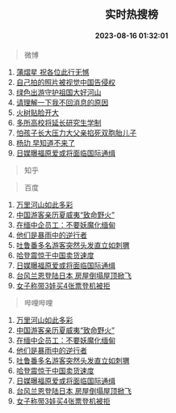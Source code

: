 <div align="center"><h2>实时热搜榜</h2><h4>2023-08-16 01:32:01</h4></div>

> 微博  

1. [蒲熠星 祝各位此行无憾](https://s.weibo.com/weibo?q=%E8%92%B2%E7%86%A0%E6%98%9F%20%E7%A5%9D%E5%90%84%E4%BD%8D%E6%AD%A4%E8%A1%8C%E6%97%A0%E6%86%BE&t=31&band_rank=1&Refer=top)<br />
2. [自己拍的照片被视觉中国告侵权](https://s.weibo.com/weibo?q=%23%E8%87%AA%E5%B7%B1%E6%8B%8D%E7%9A%84%E7%85%A7%E7%89%87%E8%A2%AB%E8%A7%86%E8%A7%89%E4%B8%AD%E5%9B%BD%E5%91%8A%E4%BE%B5%E6%9D%83%23&t=31&band_rank=2&Refer=top)<br />
3. [绿色出游守护祖国大好河山](https://s.weibo.com/weibo?q=%23%E7%BB%BF%E8%89%B2%E5%87%BA%E6%B8%B8%E5%AE%88%E6%8A%A4%E7%A5%96%E5%9B%BD%E5%A4%A7%E5%A5%BD%E6%B2%B3%E5%B1%B1%23&t=31&band_rank=3&Refer=top)<br />
4. [请理解一下我不回消息的原因](https://s.weibo.com/weibo?q=%E8%AF%B7%E7%90%86%E8%A7%A3%E4%B8%80%E4%B8%8B%E6%88%91%E4%B8%8D%E5%9B%9E%E6%B6%88%E6%81%AF%E7%9A%84%E5%8E%9F%E5%9B%A0&t=31&band_rank=4&Refer=top)<br />
5. [火树贴脸开大](https://s.weibo.com/weibo?q=%E7%81%AB%E6%A0%91%E8%B4%B4%E8%84%B8%E5%BC%80%E5%A4%A7&t=31&band_rank=5&Refer=top)<br />
6. [多所高校将延长研究生学制](https://s.weibo.com/weibo?q=%23%E5%A4%9A%E6%89%80%E9%AB%98%E6%A0%A1%E5%B0%86%E5%BB%B6%E9%95%BF%E7%A0%94%E7%A9%B6%E7%94%9F%E5%AD%A6%E5%88%B6%23&t=31&band_rank=6&Refer=top)<br />
7. [怕孩子长大压力大父亲掐死双胞胎儿子](https://s.weibo.com/weibo?q=%23%E6%80%95%E5%AD%A9%E5%AD%90%E9%95%BF%E5%A4%A7%E5%8E%8B%E5%8A%9B%E5%A4%A7%E7%88%B6%E4%BA%B2%E6%8E%90%E6%AD%BB%E5%8F%8C%E8%83%9E%E8%83%8E%E5%84%BF%E5%AD%90%23&t=31&band_rank=7&Refer=top)<br />
8. [杨玏 早知道不来了](https://s.weibo.com/weibo?q=%E6%9D%A8%E7%8E%8F%20%E6%97%A9%E7%9F%A5%E9%81%93%E4%B8%8D%E6%9D%A5%E4%BA%86&t=31&band_rank=8&Refer=top)<br />
9. [日媒曝福原爱或将面临国际通缉](https://s.weibo.com/weibo?q=%23%E6%97%A5%E5%AA%92%E6%9B%9D%E7%A6%8F%E5%8E%9F%E7%88%B1%E6%88%96%E5%B0%86%E9%9D%A2%E4%B8%B4%E5%9B%BD%E9%99%85%E9%80%9A%E7%BC%89%23&t=31&band_rank=9&Refer=top)<br />

> 知乎  


> 百度  

1. [万里河山如此多彩](https://www.baidu.com/s?wd=%E4%B8%87%E9%87%8C%E6%B2%B3%E5%B1%B1%E5%A6%82%E6%AD%A4%E5%A4%9A%E5%BD%A9&sa=fyb_news&rsv_dl=fyb_news)<br />
2. [中国游客亲历夏威夷“致命野火”](https://www.baidu.com/s?wd=%E4%B8%AD%E5%9B%BD%E6%B8%B8%E5%AE%A2%E4%BA%B2%E5%8E%86%E5%A4%8F%E5%A8%81%E5%A4%B7%E2%80%9C%E8%87%B4%E5%91%BD%E9%87%8E%E7%81%AB%E2%80%9D&sa=fyb_news&rsv_dl=fyb_news)<br />
3. [在缅中企员工：不要妖魔化缅甸](https://www.baidu.com/s?wd=%E5%9C%A8%E7%BC%85%E4%B8%AD%E4%BC%81%E5%91%98%E5%B7%A5%EF%BC%9A%E4%B8%8D%E8%A6%81%E5%A6%96%E9%AD%94%E5%8C%96%E7%BC%85%E7%94%B8&sa=fyb_news&rsv_dl=fyb_news)<br />
4. [他们是暴雨中的逆行者](https://www.baidu.com/s?wd=%E4%BB%96%E4%BB%AC%E6%98%AF%E6%9A%B4%E9%9B%A8%E4%B8%AD%E7%9A%84%E9%80%86%E8%A1%8C%E8%80%85&sa=fyb_news&rsv_dl=fyb_news)<br />
5. [吐鲁番多名游客突然头发直立如刺猬](https://www.baidu.com/s?wd=%E5%90%90%E9%B2%81%E7%95%AA%E5%A4%9A%E5%90%8D%E6%B8%B8%E5%AE%A2%E7%AA%81%E7%84%B6%E5%A4%B4%E5%8F%91%E7%9B%B4%E7%AB%8B%E5%A6%82%E5%88%BA%E7%8C%AC&sa=fyb_news&rsv_dl=fyb_news)<br />
6. [哈登震惊于中国卖货速度](https://www.baidu.com/s?wd=%E5%93%88%E7%99%BB%E9%9C%87%E6%83%8A%E4%BA%8E%E4%B8%AD%E5%9B%BD%E5%8D%96%E8%B4%A7%E9%80%9F%E5%BA%A6&sa=fyb_news&rsv_dl=fyb_news)<br />
7. [日媒曝福原爱或将面临国际通缉](https://www.baidu.com/s?wd=%E6%97%A5%E5%AA%92%E6%9B%9D%E7%A6%8F%E5%8E%9F%E7%88%B1%E6%88%96%E5%B0%86%E9%9D%A2%E4%B8%B4%E5%9B%BD%E9%99%85%E9%80%9A%E7%BC%89&sa=fyb_news&rsv_dl=fyb_news)<br />
8. [台风兰恩登陆日本 房屋倒塌屋顶掀飞](https://www.baidu.com/s?wd=%E5%8F%B0%E9%A3%8E%E5%85%B0%E6%81%A9%E7%99%BB%E9%99%86%E6%97%A5%E6%9C%AC+%E6%88%BF%E5%B1%8B%E5%80%92%E5%A1%8C%E5%B1%8B%E9%A1%B6%E6%8E%80%E9%A3%9E&sa=fyb_news&rsv_dl=fyb_news)<br />
9. [女子称带3娃买4张票登机被拒](https://www.baidu.com/s?wd=%E5%A5%B3%E5%AD%90%E7%A7%B0%E5%B8%A63%E5%A8%83%E4%B9%B04%E5%BC%A0%E7%A5%A8%E7%99%BB%E6%9C%BA%E8%A2%AB%E6%8B%92&sa=fyb_news&rsv_dl=fyb_news)<br />

> 哔哩哔哩  

1. [万里河山如此多彩](https://www.baidu.com/s?wd=%E4%B8%87%E9%87%8C%E6%B2%B3%E5%B1%B1%E5%A6%82%E6%AD%A4%E5%A4%9A%E5%BD%A9&sa=fyb_news&rsv_dl=fyb_news)<br />
2. [中国游客亲历夏威夷“致命野火”](https://www.baidu.com/s?wd=%E4%B8%AD%E5%9B%BD%E6%B8%B8%E5%AE%A2%E4%BA%B2%E5%8E%86%E5%A4%8F%E5%A8%81%E5%A4%B7%E2%80%9C%E8%87%B4%E5%91%BD%E9%87%8E%E7%81%AB%E2%80%9D&sa=fyb_news&rsv_dl=fyb_news)<br />
3. [在缅中企员工：不要妖魔化缅甸](https://www.baidu.com/s?wd=%E5%9C%A8%E7%BC%85%E4%B8%AD%E4%BC%81%E5%91%98%E5%B7%A5%EF%BC%9A%E4%B8%8D%E8%A6%81%E5%A6%96%E9%AD%94%E5%8C%96%E7%BC%85%E7%94%B8&sa=fyb_news&rsv_dl=fyb_news)<br />
4. [他们是暴雨中的逆行者](https://www.baidu.com/s?wd=%E4%BB%96%E4%BB%AC%E6%98%AF%E6%9A%B4%E9%9B%A8%E4%B8%AD%E7%9A%84%E9%80%86%E8%A1%8C%E8%80%85&sa=fyb_news&rsv_dl=fyb_news)<br />
5. [吐鲁番多名游客突然头发直立如刺猬](https://www.baidu.com/s?wd=%E5%90%90%E9%B2%81%E7%95%AA%E5%A4%9A%E5%90%8D%E6%B8%B8%E5%AE%A2%E7%AA%81%E7%84%B6%E5%A4%B4%E5%8F%91%E7%9B%B4%E7%AB%8B%E5%A6%82%E5%88%BA%E7%8C%AC&sa=fyb_news&rsv_dl=fyb_news)<br />
6. [哈登震惊于中国卖货速度](https://www.baidu.com/s?wd=%E5%93%88%E7%99%BB%E9%9C%87%E6%83%8A%E4%BA%8E%E4%B8%AD%E5%9B%BD%E5%8D%96%E8%B4%A7%E9%80%9F%E5%BA%A6&sa=fyb_news&rsv_dl=fyb_news)<br />
7. [日媒曝福原爱或将面临国际通缉](https://www.baidu.com/s?wd=%E6%97%A5%E5%AA%92%E6%9B%9D%E7%A6%8F%E5%8E%9F%E7%88%B1%E6%88%96%E5%B0%86%E9%9D%A2%E4%B8%B4%E5%9B%BD%E9%99%85%E9%80%9A%E7%BC%89&sa=fyb_news&rsv_dl=fyb_news)<br />
8. [台风兰恩登陆日本 房屋倒塌屋顶掀飞](https://www.baidu.com/s?wd=%E5%8F%B0%E9%A3%8E%E5%85%B0%E6%81%A9%E7%99%BB%E9%99%86%E6%97%A5%E6%9C%AC+%E6%88%BF%E5%B1%8B%E5%80%92%E5%A1%8C%E5%B1%8B%E9%A1%B6%E6%8E%80%E9%A3%9E&sa=fyb_news&rsv_dl=fyb_news)<br />
9. [女子称带3娃买4张票登机被拒](https://www.baidu.com/s?wd=%E5%A5%B3%E5%AD%90%E7%A7%B0%E5%B8%A63%E5%A8%83%E4%B9%B04%E5%BC%A0%E7%A5%A8%E7%99%BB%E6%9C%BA%E8%A2%AB%E6%8B%92&sa=fyb_news&rsv_dl=fyb_news)<br />
